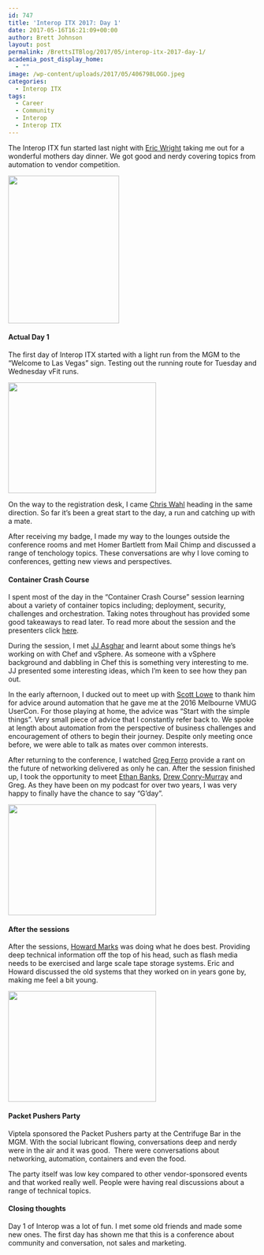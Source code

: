 ```yaml
---
id: 747
title: 'Interop ITX 2017: Day 1'
date: 2017-05-16T16:21:09+00:00
author: Brett Johnson
layout: post
permalink: /BrettsITBlog/2017/05/interop-itx-2017-day-1/
academia_post_display_home:
  - ""
image: /wp-content/uploads/2017/05/406798LOGO.jpeg
categories:
  - Interop ITX
tags:
  - Career
  - Community
  - Interop
  - Interop ITX
---
```


The Interop ITX fun started last night with [Eric Wright](https://twitter.com/discoposse) taking me out for a wonderful mothers day dinner. We got good and nerdy covering topics from automation to vendor competition.

<img class="alignnone size-medium wp-image-751" src="https://sdbrett.com/assets/images/2017/05/Eric-Dinner.jpg-large-225x300.jpg" alt="" width="225" height="300" srcset="https://sdbrett.com/assets/images2017/05/Eric-Dinner.jpg-large-225x300.jpg 225w, https://sdbrett.com/assets/images2017/05/Eric-Dinner.jpg-large-768x1024.jpg 768w, https://sdbrett.com/assets/images2017/05/Eric-Dinner.jpg-large-260x347.jpg 260w, https://sdbrett.com/assets/images2017/05/Eric-Dinner.jpg-large.jpg 1536w" sizes="(max-width: 225px) 100vw, 225px" />

#### Actual Day 1

The first day of Interop ITX started with a light run from the MGM to the &#8220;Welcome to Las Vegas&#8221; sign. Testing out the running route for Tuesday and Wednesday vFit runs.

<img class="alignnone size-medium wp-image-750" src="https://sdbrett.com/assets/images/2017/05/Photo-15-5-17-9-27-02-am-300x225.jpg" alt="" width="300" height="225" srcset="https://sdbrett.com/assets/images2017/05/Photo-15-5-17-9-27-02-am-300x225.jpg 300w, https://sdbrett.com/assets/images2017/05/Photo-15-5-17-9-27-02-am-768x576.jpg 768w, https://sdbrett.com/assets/images2017/05/Photo-15-5-17-9-27-02-am.jpg 1024w, https://sdbrett.com/assets/images2017/05/Photo-15-5-17-9-27-02-am-260x195.jpg 260w" sizes="(max-width: 300px) 100vw, 300px" />

On the way to the registration desk, I came [Chris Wahl](https://twitter.com/ChrisWahl) heading in the same direction. So far it&#8217;s been a great start to the day, a run and catching up with a mate.

After receiving my badge, I made my way to the lounges outside the conference rooms and met Homer Bartlett from Mail Chimp and discussed a range of tenchology topics. These conversations are why I love coming to conferences, getting new views and perspectives.

#### Container Crash Course

I spent most of the day in the &#8220;Container Crash Course&#8221; session learning about a variety of container topics including; deployment, security, challenges and orchestration. Taking notes throughout has provided some good takeaways to read later. To read more about the session and the presenters click [here](http://info.interop.com/itx/2017/scheduler/session/container-crash-course).

During the session, I met [JJ Asghar](https://twitter.com/jjasghar) and learnt about some things he&#8217;s working on with Chef and vSphere. As someone with a vSphere background and dabbling in Chef this is something very interesting to me. JJ presented some interesting ideas, which I&#8217;m keen to see how they pan out.

In the early afternoon, I ducked out to meet up with [Scott Lowe](https://twitter.com/scott_lowe) to thank him for advice around automation that he gave me at the 2016 Melbourne VMUG UserCon. For those playing at home, the advice was &#8220;Start with the simple things&#8221;. Very small piece of advice that I constantly refer back to. We spoke at length about automation from the perspective of business challenges and encouragement of others to begin their journey. Despite only meeting once before, we were able to talk as mates over common interests.

After returning to the conference, I watched [Greg Ferro](https://twitter.com/gregjferro) provide a rant on the future of networking delivered as only he can. After the session finished up, I took the opportunity to meet [Ethan Banks](https://twitter.com/ecbanks), [Drew Conry-Murray](https://twitter.com/Drew_CM) and Greg. As they have been on my podcast for over two years, I was very happy to finally have the chance to say &#8220;G&#8217;day&#8221;.

<img class="alignnone size-medium wp-image-754" src="https://sdbrett.com/assets/images/2017/05/Greg-Session-300x225.jpg" alt="" width="300" height="225" srcset="https://sdbrett.com/assets/images2017/05/Greg-Session-300x225.jpg 300w, https://sdbrett.com/assets/images2017/05/Greg-Session-768x576.jpg 768w, https://sdbrett.com/assets/images2017/05/Greg-Session-1024x768.jpg 1024w, https://sdbrett.com/assets/images2017/05/Greg-Session-260x195.jpg 260w" sizes="(max-width: 300px) 100vw, 300px" />

#### After the sessions

After the sessions, [Howard Marks](https://twitter.com/DeepStorageNet) was doing what he does best. Providing deep technical information off the top of his head, such as flash media needs to be exercised and large scale tape storage systems. Eric and Howard discussed the old systems that they worked on in years gone by, making me feel a bit young.

<img class="alignnone size-medium wp-image-755" src="https://sdbrett.com/assets/images/2017/05/Howard-Day-1-300x225.jpg" alt="" width="300" height="225" srcset="https://sdbrett.com/assets/images2017/05/Howard-Day-1-300x225.jpg 300w, https://sdbrett.com/assets/images2017/05/Howard-Day-1-768x576.jpg 768w, https://sdbrett.com/assets/images2017/05/Howard-Day-1-1024x768.jpg 1024w, https://sdbrett.com/assets/images2017/05/Howard-Day-1-260x195.jpg 260w" sizes="(max-width: 300px) 100vw, 300px" />

#### Packet Pushers Party

Viptela sponsored the Packet Pushers party at the Centrifuge Bar in the MGM. With the social lubricant flowing, conversations deep and nerdy were in the air and it was good.  There were conversations about networking, automation, containers and even the food.

The party itself was low key compared to other vendor-sponsored events and that worked really well. People were having real discussions about a range of technical topics.

#### Closing thoughts

Day 1 of Interop was a lot of fun. I met some old friends and made some new ones. The first day has shown me that this is a conference about community and conversation, not sales and marketing.